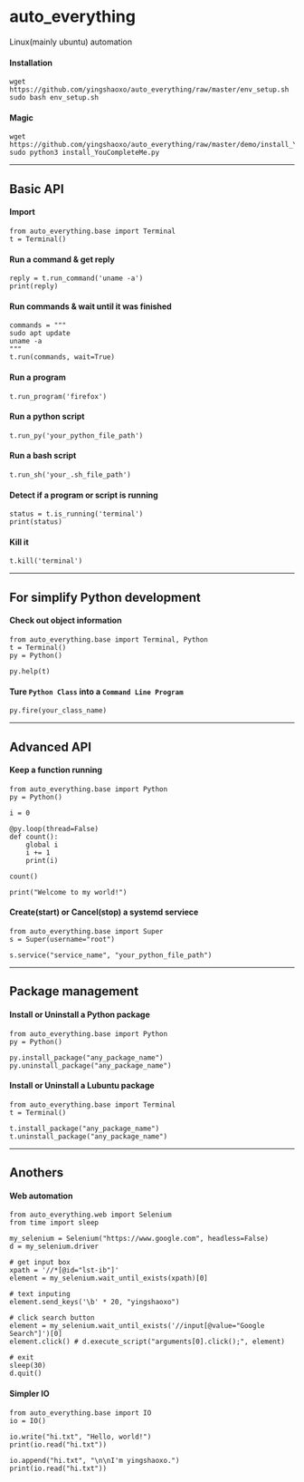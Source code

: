 # auto_everything
Linux(mainly ubuntu) automation

#### Installation
```
wget https://github.com/yingshaoxo/auto_everything/raw/master/env_setup.sh
sudo bash env_setup.sh
```

#### Magic
```
wget https://github.com/yingshaoxo/auto_everything/raw/master/demo/install_YouCompleteMe.py
sudo python3 install_YouCompleteMe.py
```

___


## Basic API
#### Import
```
from auto_everything.base import Terminal
t = Terminal()
```

#### Run a command & get reply
```
reply = t.run_command('uname -a')
print(reply)
```

#### Run commands & wait until it was finished
```
commands = """
sudo apt update
uname -a
"""
t.run(commands, wait=True)
```

#### Run a program
`t.run_program('firefox')`

#### Run a python script
`t.run_py('your_python_file_path')`

#### Run a bash script
`t.run_sh('your_.sh_file_path')`

#### Detect if a program or script is running
```
status = t.is_running('terminal')
print(status)
```

#### Kill it
```
t.kill('terminal')
```

___


## For simplify Python development
#### Check out object information
```
from auto_everything.base import Terminal, Python
t = Terminal()
py = Python()

py.help(t)
```

#### Ture `Python Class` into a `Command Line Program`
```
py.fire(your_class_name)
```

___


## Advanced API
#### Keep a function running
```
from auto_everything.base import Python
py = Python()

i = 0

@py.loop(thread=False)
def count():
    global i
    i += 1
    print(i)

count()

print("Welcome to my world!")
```

#### Create(start) or Cancel(stop) a systemd serviece
```
from auto_everything.base import Super
s = Super(username="root")

s.service("service_name", "your_python_file_path")
```

___


## Package management
#### Install or Uninstall a Python package
```
from auto_everything.base import Python
py = Python()

py.install_package("any_package_name")
py.uninstall_package("any_package_name")
```

#### Install or Uninstall a Lubuntu package
```
from auto_everything.base import Terminal
t = Terminal()

t.install_package("any_package_name")
t.uninstall_package("any_package_name")
```

___


## Anothers
#### Web automation
```
from auto_everything.web import Selenium
from time import sleep

my_selenium = Selenium("https://www.google.com", headless=False)
d = my_selenium.driver

# get input box
xpath = '//*[@id="lst-ib"]'
element = my_selenium.wait_until_exists(xpath)[0]

# text inputing
element.send_keys('\b' * 20, "yingshaoxo")

# click search button
element = my_selenium.wait_until_exists('//input[@value="Google Search"]')[0]
element.click() # d.execute_script("arguments[0].click();", element)

# exit
sleep(30)
d.quit()
```

#### Simpler IO
```
from auto_everything.base import IO
io = IO()

io.write("hi.txt", "Hello, world!")
print(io.read("hi.txt"))

io.append("hi.txt", "\n\nI'm yingshaoxo.")
print(io.read("hi.txt"))
```
